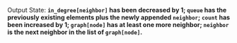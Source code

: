 Output State: **`in_degree[neighbor]` has been decreased by 1; `queue` has the previously existing elements plus the newly appended `neighbor`; `count` has been increased by 1; `graph[node]` has at least one more neighbor; `neighbor` is the next neighbor in the list of `graph[node]`.**